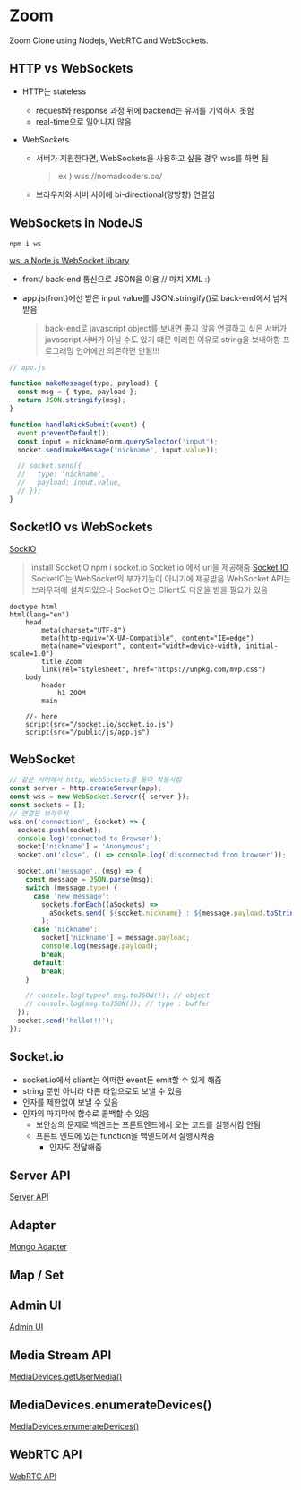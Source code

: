 # Zoom

Zoom Clone using Nodejs, WebRTC and WebSockets.

## HTTP vs WebSockets

- HTTP는 stateless

  - request와 response 과정 뒤에 backend는 유저를 기억하지 못함
  - real-time으로 일어나지 않음

- WebSockets
  - 서버가 지원한다면, WebSockets을 사용하고 싶을 경우 wss를 하면 됨
    > ex ) wss://nomadcoders.co/
  - 브라우저와 서버 사이에 bi-directional(양방향) 연결임

## WebSockets in NodeJS

`npm i ws`

[ws: a Node.js WebSocket library](https://www.npmjs.com/package/ws)

- front/ back-end 통신으로 JSON을 이용 // 마치 XML :)
- app.js(front)에선 받은 input value를 JSON.stringify()로 back-end에서 넘겨받음

  > back-end로 javascript object를 보내면 좋지 않음
  > 연결하고 싶은 서버가 javascript 서버가 아닐 수도 있기 떄문
  > 이러한 이유로 string을 보내야함
  > 프로그래밍 언어에만 의존하면 안됨!!!

```javascript
// app.js

function makeMessage(type, payload) {
  const msg = { type, payload };
  return JSON.stringify(msg);
}

function handleNickSubmit(event) {
  event.preventDefault();
  const input = nicknameForm.querySelector('input');
  socket.send(makeMessage('nickname', input.value));

  // socket.send({
  //   type: 'nickname',
  //   payload: input.value,
  // });
}
```

## SocketIO vs WebSockets

[SockIO](https://socket.io/docs/v4/)

> install SocketIO
> npm i socket.io
> Socket.io 에서 url을 제공해줌
> [Socket.IO](http://localhost:3000/socket.io/socket.io.js)
> SocketIO는 WebSocket의 부가기능이 아니기에 제공받음
> WebSocket API는 브라우저에 설치되있으나 SocketIO는 Client도 다운을 받을 필요가 있음

```pug
doctype html
html(lang="en")
    head
        meta(charset="UTF-8")
        meta(http-equiv="X-UA-Compatible", content="IE=edge")
        meta(name="viewport", content="width=device-width, initial-scale=1.0")
        title Zoom
        link(rel="stylesheet", href="https://unpkg.com/mvp.css")
    body
        header
            h1 ZOOM
        main

    //- here
    script(src="/socket.io/socket.io.js")
    script(src="/public/js/app.js")
```

## WebSocket

```javascript
// 같은 서버에서 http, WebSockets를 둘다 작동시킴
const server = http.createServer(app);
const wss = new WebSocket.Server({ server });
const sockets = [];
// 연결된 브라우저
wss.on('connection', (socket) => {
  sockets.push(socket);
  console.log('connected to Browser');
  socket['nickname'] = 'Anonymous';
  socket.on('close', () => console.log('disconnected from browser'));

  socket.on('message', (msg) => {
    const message = JSON.parse(msg);
    switch (message.type) {
      case 'new_message':
        sockets.forEach((aSockets) =>
          aSockets.send(`${socket.nickname} : ${message.payload.toString()}`)
        );
      case 'nickname':
        socket['nickname'] = message.payload;
        console.log(message.payload);
        break;
      default:
        break;
    }

    // console.log(typeof msg.toJSON()); // object
    // console.log(msg.toJSON()); // type : buffer
  });
  socket.send('hello!!!');
});
```

## Socket.io

- socket.io에서 client는 어떠한 event든 emit할 수 있게 해줌
- string 뿐만 아니라 다른 타입으로도 보낼 수 있음
- 인자를 제한없이 보낼 수 있음
- 인자의 마지막에 함수로 콜백할 수 있음
  - 보안상의 문제로 백엔드는 프론트엔드에서 오는 코드를 실행시킴 안됨
  - 프론트 엔드에 있는 function을 백엔드에서 실행시켜줌
    - 인자도 전달해줌

## Server API

[Server API](https://socket.io/docs/v4/server-api/)

## Adapter

[Mongo Adapter](https://socket.io/docs/v4/mongo-adapter/)

## Map / Set

## Admin UI

[Admin UI](https://socket.io/docs/v4/admin-ui/)

## Media Stream API

[MediaDevices.getUserMedia()](https://developer.mozilla.org/ko/docs/Web/API/MediaDevices/getUserMedia)

## MediaDevices.enumerateDevices()

[MediaDevices.enumerateDevices()](https://developer.mozilla.org/ko/docs/Web/API/MediaDevices/enumerateDevices)

## WebRTC API

[WebRTC API](https://developer.mozilla.org/ko/docs/Web/API/WebRTC_API)
